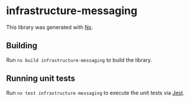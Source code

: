# infrastructure-messaging

This library was generated with [Nx](https://nx.dev).

## Building

Run `nx build infrastructure-messaging` to build the library.

## Running unit tests

Run `nx test infrastructure-messaging` to execute the unit tests via [Jest](https://jestjs.io).

